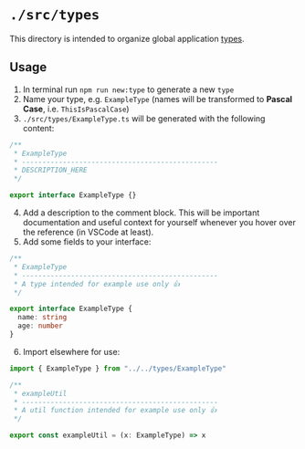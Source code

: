 # `./src/types`

This directory is intended to organize global application [types](http://www.typescriptlang.org/docs/handbook/basic-types.html).

## Usage

1. In terminal run `npm run new:type` to generate a new `type`
2. Name your type, e.g. `ExampleType` (names will be transformed to **Pascal Case**, i.e. `ThisIsPascalCase`)
3. `./src/types/ExampleType.ts` will be generated with the following content: 
```ts
/**
 * ExampleType
 * ------------------------------------------------
 * DESCRIPTION_HERE
 */

export interface ExampleType {}
```
4. Add a description to the comment block. This will be important documentation and useful context for yourself whenever you hover over the reference (in VSCode at least).
5. Add some fields to your interface:
```ts
/**
 * ExampleType
 * ------------------------------------------------
 * A type intended for example use only 👍
 */

export interface ExampleType {
  name: string
  age: number
}
```
6. Import elsewhere for use:
```ts
import { ExampleType } from "../../types/ExampleType"

/**
 * exampleUtil
 * ------------------------------------------------
 * A util function intended for example use only 👍
 */

export const exampleUtil = (x: ExampleType) => x
```